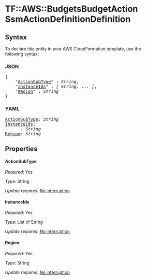 # TF::AWS::BudgetsBudgetAction SsmActionDefinitionDefinition

## Syntax

To declare this entity in your AWS CloudFormation template, use the following syntax:

### JSON

<pre>
{
    "<a href="#actionsubtype" title="ActionSubType">ActionSubType</a>" : <i>String</i>,
    "<a href="#instanceids" title="InstanceIds">InstanceIds</a>" : <i>[ String, ... ]</i>,
    "<a href="#region" title="Region">Region</a>" : <i>String</i>
}
</pre>

### YAML

<pre>
<a href="#actionsubtype" title="ActionSubType">ActionSubType</a>: <i>String</i>
<a href="#instanceids" title="InstanceIds">InstanceIds</a>: <i>
      - String</i>
<a href="#region" title="Region">Region</a>: <i>String</i>
</pre>

## Properties

#### ActionSubType

_Required_: Yes

_Type_: String

_Update requires_: [No interruption](https://docs.aws.amazon.com/AWSCloudFormation/latest/UserGuide/using-cfn-updating-stacks-update-behaviors.html#update-no-interrupt)

#### InstanceIds

_Required_: Yes

_Type_: List of String

_Update requires_: [No interruption](https://docs.aws.amazon.com/AWSCloudFormation/latest/UserGuide/using-cfn-updating-stacks-update-behaviors.html#update-no-interrupt)

#### Region

_Required_: Yes

_Type_: String

_Update requires_: [No interruption](https://docs.aws.amazon.com/AWSCloudFormation/latest/UserGuide/using-cfn-updating-stacks-update-behaviors.html#update-no-interrupt)

